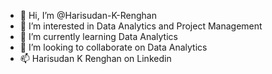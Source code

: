 - 👋 Hi, I’m @Harisudan-K-Renghan
- 👀 I’m interested in Data Analytics and Project Management
- 🌱 I’m currently learning Data Analytics
- 💞️ I’m looking to collaborate on Data Analytics
- 📫 Harisudan K Renghan on Linkedin

<!---
Harisudan-K-Renghan/Harisudan-K-Renghan is a ✨ special ✨ repository because its `README.md` (this file) appears on your GitHub profile.
You can click the Preview link to take a look at your changes.
--->
